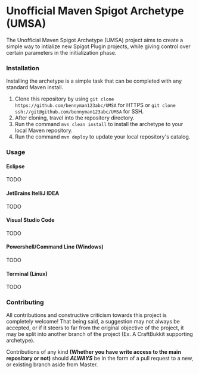 # Unofficial Maven Spigot Archetype (UMSA)
The Unofficial Maven Spigot Archetype (UMSA) project aims to create a simple
way to intialize new Spigot Plugin projects, while giving control over certain
parameters in the initialization phase.

### Installation
Installing the archetype is a simple task that can be completed with any standard Maven install.
1. Clone this repository by using `git clone https://github.com/bennyman123abc/UMSA` for HTTPS or `git clone ssh://git@github.com/bennyman123abc/UMSA` for SSH. 
2. After cloning, travel into the repository directory.
3. Run the command `mvn clean install` to install the archetype to your local Maven repository.
4. Run the command `mvn deploy` to update your local repository's catalog.

### Usage
#### Eclipse
TODO
#### JetBrains ItelliJ IDEA
TODO
#### Visual Studio Code
TODO
#### Powershell/Command Line (Windows)
TODO
#### Terminal (Linux)
TODO

### Contributing
All contributions and constructive criticism towards this project is completely welcome! That being said, a suggestion may not always be accepted, or if it steers to far from the original objective of the project, it may be split into another branch of the project (Ex. A CraftBukkit supporting archetype).

Contributions of any kind **(Whether you have write access to the main repository or not)** should ***ALWAYS*** be in the form of a pull request to a new, or existing branch aside from Master.